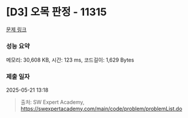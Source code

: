 # [D3] 오목 판정 - 11315 

[문제 링크](https://swexpertacademy.com/main/code/problem/problemDetail.do?contestProbId=AXaSUPYqPYMDFASQ) 

### 성능 요약

메모리: 30,608 KB, 시간: 123 ms, 코드길이: 1,629 Bytes

### 제출 일자

2025-05-21 13:18



> 출처: SW Expert Academy, https://swexpertacademy.com/main/code/problem/problemList.do